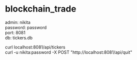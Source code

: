 # blockchain_trade

admin: nikita<br />
password: password<br />
port: 8081<br />
db: tickers.db<br />

curl localhost:8081/api/tickers<br />
curl -u nikita:password -X POST "http://localhost:8081/api/quit"<br />
